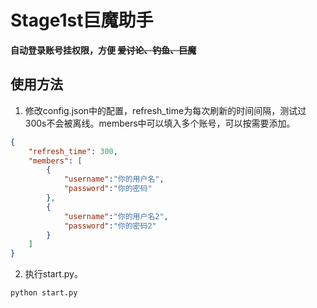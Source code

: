 # Stage1st巨魔助手

**自动登录账号挂权限，方便 ~~爱讨论、钓鱼、巨魔~~**



## 使用方法
1. 修改config.json中的配置，refresh_time为每次刷新的时间间隔，测试过300s不会被离线。members中可以填入多个账号，可以按需要添加。
```json
{
    "refresh_time": 300,
    "members": [
        {
            "username":"你的用户名",
            "password":"你的密码"
        },
        {
            "username":"你的用户名2",
            "password":"你的密码2"
        }
    ]
}
```
2. 执行start.py。
```shell
python start.py
```
